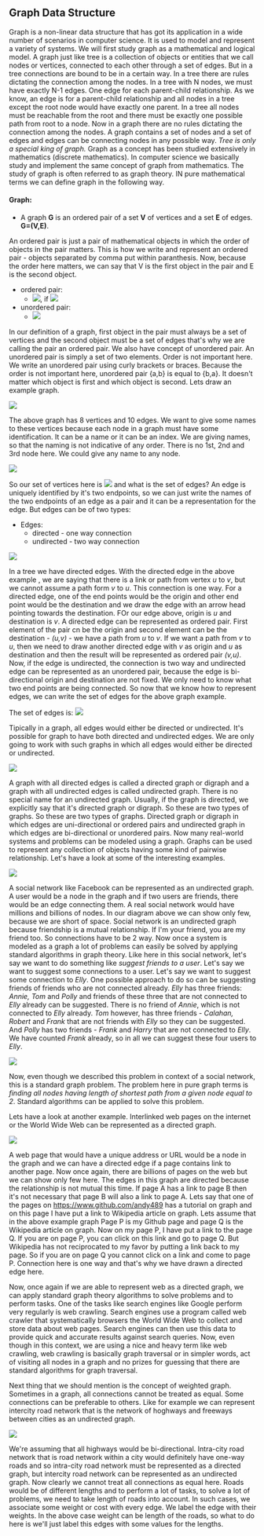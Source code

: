 ## Graph Data Structure

Graph is a non-linear data structure that has got its application in a wide number of scenarios in computer science. It is used to model and represent a variety of systems. We will first study graph as a mathematical and logical model. A graph just like tree is a collection of objects or entities that we call nodes or vertices, connected to each other through a set of edges. But in a tree connections are bound to be in a certain way. In a tree there are rules dictating the connection among the nodes. In a tree with N nodes, we must have exactly N-1 edges. One edge for each parent-child relationship. As we know, an edge is for a parent-child relationship and all nodes in a tree except the root node would have exactly one parent. In a tree all nodes must be reachable from the root and there must be exactly one possible path from root to a node. Now in a graph there are no rules dictating the connection among the nodes. A graph contains a set of nodes and a set of edges and edges can be connecting nodes in any possible way. *Tree is only a special king of graph.* Graph as a concept has been studied extensively in mathematics (discrete mathematics). In computer science we basically study and implement the same concept of graph from mathematics. The study of graph is often referred to as graph theory. IN pure mathematical terms we can define graph in the following way.

#### Graph:
- A graph **G** is an ordered pair of a set **V** of vertices and a set **E** of edges. **G=(V,E)**.

An ordered pair is just a pair of mathematical objects in which the order of objects in the pair matters. This is how we write and represent an ordered pair - objects separated by comma put within paranthesis. Now, because the order here matters, we can say that V is the first object in the pair and E is the second object. 

- ordered pair:
  - <img src="https://latex.codecogs.com/svg.latex?\Large&space;(a,b)\neq{(b,a)}">, if <img src="https://latex.codecogs.com/svg.latex?\Large&space;a\neq{b}">
- unordered pair:
  - <img src="https://latex.codecogs.com/svg.latex?\Large&space;\{a,b\}=\{b,a\}">
  
In our definition of a graph, first object in the pair must always be a set of vertices and the second object must be a set of edges that's why we are calling the pair an ordered pair. We also have concept of unordered pair. An unordered pair is simply a set of two elements. Order is not important here. We write an unordered pair using curly brackets or braces. Because the order is not important here, unordered pair {a,b} is equal to {b,a}. It doesn't matter which object is first and which object is second. Lets draw an example graph.

![](https://i.ibb.co/RTbKqSD/graph1.png)

The above graph has 8 vertices and 10 edges. We want to give some names to these vertices because each node in a graph must have some identification. It can be a name or it can be an index. We are giving names, so that the naming is not indicative of any order. There is no 1st, 2nd and 3rd node here. We could give any name to any node. 

![](https://i.ibb.co/QHjMfBL/graph2.png)

So our set of vertices here is <img src="https://latex.codecogs.com/svg.latex?\Large&space;V=\{V1,V2,V3,V4,V5,V6,V7,V8\}"> and what is the set of edges? An edge is uniquely identified by it's two endpoints, so we can just write the names of the two endpoints of an edge as a pair and it can be a representation for the edge. But edges can be of two types:
- Edges: 
  - directed - one way connection
  - undirected - two way connection

![](https://i.ibb.co/Y7TXwqy/graph3.png)

In a tree we have directed edges. With the directed edge in the above example , we are saying that there is a link or path from vertex *u* to *v*, but we cannot assume a path form *v* to *u*. This connection is one way. For a directed edge, one of the end points would be the origin and other end point would be the destination and we draw the edge with an arrow head pointing towards the destination. FOr our edge above, origin is *u* and destination is *v*. A directed edge can be represented as ordered pair. First element of the pair cn be the origin and second element can be the destination - *(u,v)* - we have a path from *u* to *v*. If we want a path from *v* to *u*, then we need to draw another directed edge with *v* as origin and *u* as destination and then the result will be represented as ordered pair *(v,u)*. Now, if the edge is undirected, the connection is two way and undirected edge can be represented as an unordered pair, because the edge is bi-directional origin and destination are not fixed. We only need to know what two end points are being connected. So now that we know how to represent edges, we can write the set of edges for the above graph example. 

The set of edges is: <img src="https://latex.codecogs.com/svg.latex?\Large&space;E=\{\{V1,V2\},\{V1,V3\},\{V1,V4\},\{V2,V5\},\{V2,V6\},\{V3,V7\},\{V4,V8\},\{V7,V8\},\{V5,V8\},\{V6,V8\}\}">

Tipically in a graph, all edges would either be directed or undirected. It's possible for  graph to have both directed and undirected edges. We are only going to work with such graphs in which all edges would either be directed or undirected. 

![](https://i.ibb.co/nmgdDKD/graph4.png)

A graph with all directed edges is called a directed graph or digraph and a graph with all undirected edges is called undirected graph. There is no special name for an undirected graph. Usually, if the graph is directed, we explicitly say that it's directed graph or digraph. So these are two types of graphs. So these are two types of graphs. Directed graph or digraph in which edges are uni-directional or ordered pairs and undirected graph in which edges are bi-directional or unordered pairs. Now many real-world systems and problems can be modeled using a graph. Graphs can be used to represent any collection of objects having some kind of pairwise relationship. Let's have a look at some of the interesting examples.

![](https://i.ibb.co/MPFR11S/graph5.png)

A social network like Facebook can be represented as an undirected graph. A user would be a node in the graph and if two users are friends, there would be an edge connecting them. A real social network would have millions and billions of nodes. In our diagram above we can show only few, because we are short of space. Social network is an undirected graph because friendship is a mutual relationship. If I'm your friend, you are my friend too. So connections have to be 2 way. Now once a system is modeled as a graph a lot of problems can easily be solved by applying standard algorithms in graph theory. Like here in this social network, let's say we want to do something like *suggest friends to a user*. Let's say we want to suggest some connections to a user. Let's say we want to suggest some connection to *Elly*. One possible approach to do so can be suggesting friends of friends who are not connected already. *Elly* has three friends: *Annie, Tom* and *Polly* and friends of these three that are not connected to *Elly* already can be suggested. There is no friend of *Annie*, which is not connected to *Elly*  already. *Tom* however, has three friends - *Calahan, Robert* and *Frank* that are not friends with *Elly* so they can be suggested. And *Polly* has two friends - *Frank* and *Harry* that are not connected to *Elly*. We have counted *Frank* already, so in all we can suggest these four users to *Elly*.

![](https://i.ibb.co/vxPHQ9g/graph6.png)

Now, even though we described this problem in context of a social network, this is a standard graph problem. The problem here in pure graph terms is *finding all nodes having length of shortest path from a given node equal to 2*. Standard algorithms can be applied to solve this problem. 

Lets have a look at another example. Interlinked web pages on the internet or the World Wide Web can be represented as a directed graph. 

![](https://i.ibb.co/DMrn447/graph7.png)

A web page that would have a unique address or URL would be a node in the graph and we can have a directed edge if a page contains link to another page. Now once again, there are billions of pages on the web but we can show only few here. The edges in this graph are directed because the relationship is not mutual this time. If page A has a link to page B then it's not necessary that page B will also a link to page A. Lets say that one of the pages on https://www.github.com/andy489 has a tutorial on graph and on this page I have put a link to Wikipedia article on graph. Lets assume that in the above example graph Page P is my Github page and page Q is the Wikipedia article on graph. Now on my page P, I have put a link to the page Q. If you are on page P, you can click on this link and go to page Q. But Wikipedia has not reciprocated to my favor by putting a link back to my page. So if you are on page Q you cannot click on a link and come to page P. Connection here is one way and that's why we have drawn a directed edge here.

Now, once again if we are able to represent web as a directed graph, we can apply standard graph theory algorithms to solve problems and to perform tasks. One of the tasks like search engines like Google perform very regularly is web crawling. Search engines use a program called web crawler that systematically browsers the World Wide Web to collect and store data about web pages. Search engines can then use this data to provide quick and accurate results against search queries. Now, even though in this context, we are using a nice and heavy term like web crawling, web crawling is basically graph traversal or in simpler words, act of visiting all nodes in a graph and no prizes for guessing that there are standard algorithms for graph traversal.

Next thing that we should mention is the concept of weighted graph. Sometimes in a graph, all connections cannot be treated as equal. Some connections can be preferable to others. Like for example we can represent intercity road network that is the network of hoghways and freeways between cities as an undirected graph. 

![](https://i.ibb.co/ZMpJbWX/graph9.png)

We're assuming that all highways would be bi-directional. Intra-city road network that is road network within a city would definitely have one-way roads and so intra-city road network must be represented as a directed graph, but intercity road network can be represented as an undirected graph. Now clearly we cannot treat all connections as equal here. Roads would be of different lengths and to perform a lot of tasks, to solve a lot of problems, we need to take length of roads into account. In such cases, we associate some weight or cost with every edge. We label the edge with their weights. In the above case weight can be length of the roads, so what to do here is we'll just label this edges with some values for the lengths.
